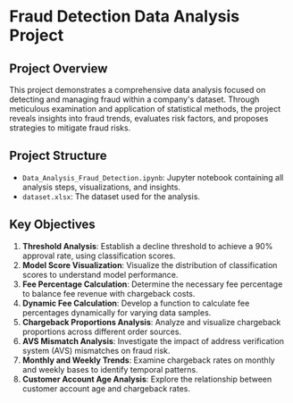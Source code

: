# Fraud Detection Data Analysis Project

## Project Overview

This project demonstrates a comprehensive data analysis focused on detecting and managing fraud within a company's dataset. Through meticulous examination and application of statistical methods, the project reveals insights into fraud trends, evaluates risk factors, and proposes strategies to mitigate fraud risks.

## Project Structure

- `Data_Analysis_Fraud_Detection.ipynb`: Jupyter notebook containing all analysis steps, visualizations, and insights.
- `dataset.xlsx`: The dataset used for the analysis.

## Key Objectives

1. **Threshold Analysis**: Establish a decline threshold to achieve a 90% approval rate, using classification scores.
2. **Model Score Visualization**: Visualize the distribution of classification scores to understand model performance.
3. **Fee Percentage Calculation**: Determine the necessary fee percentage to balance fee revenue with chargeback costs.
4. **Dynamic Fee Calculation**: Develop a function to calculate fee percentages dynamically for varying data samples.
5. **Chargeback Proportions Analysis**: Analyze and visualize chargeback proportions across different order sources.
6. **AVS Mismatch Analysis**: Investigate the impact of address verification system (AVS) mismatches on fraud risk.
7. **Monthly and Weekly Trends**: Examine chargeback rates on monthly and weekly bases to identify temporal patterns.
8. **Customer Account Age Analysis**: Explore the relationship between customer account age and chargeback rates.


